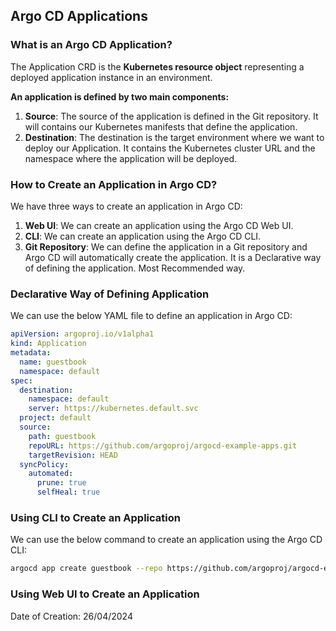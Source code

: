 ## Argo CD Applications

### What is an Argo CD Application?

The Application CRD is the **Kubernetes resource object** representing a deployed application instance in an environment.

**An application is defined by two main components:**

1. **Source**: The source of the application is defined in the Git repository. It will contains our Kubernetes manifests that define the application.
2. **Destination**: The destination is the target environment where we want to deploy our Application. It contains the Kubernetes cluster URL and the namespace where the application will be deployed.

### How to Create an Application in Argo CD?

We have three ways to create an application in Argo CD:

1. **Web UI**: We can create an application using the Argo CD Web UI.
2. **CLI**: We can create an application using the Argo CD CLI.
3. **Git Repository**: We can define the application in a Git repository and Argo CD will automatically create the application. It is a Declarative way of defining the application. Most Recommended way.

### Declarative Way of Defining Application

We can use the below YAML file to define an application in Argo CD:

```yaml
apiVersion: argoproj.io/v1alpha1
kind: Application
metadata:
  name: guestbook
  namespace: default
spec:
  destination:
    namespace: default
    server: https://kubernetes.default.svc
  project: default
  source:
    path: guestbook
    repoURL: https://github.com/argoproj/argocd-example-apps.git
    targetRevision: HEAD
  syncPolicy:
    automated:
      prune: true
      selfHeal: true  
```

### Using CLI to Create an Application

We can use the below command to create an application using the Argo CD CLI:

```bash
argocd app create guestbook --repo https://github.com/argoproj/argocd-example-apps.git --path guestbook --revision HEAD --dest-server https://kubernetes.default.svc --dest-namespace default
```

### Using Web UI to Create an Application


Date of Creation: 26/04/2024